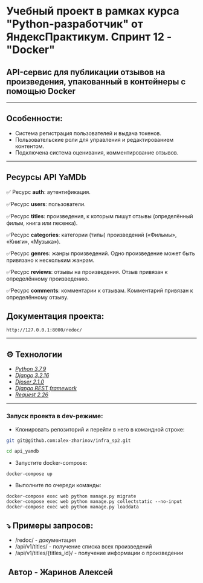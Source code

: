 # Учебный проект в рамках курса "Python-разработчик" от ЯндексПрактикум. Спринт 12 - "Docker"
## API-сервис для публикации отзывов на произведения, упакованный в контейнеры с помощью Docker
---
## Особенности:

- Система регистрация пользователей и выдача токенов.
- Пользовательские роли для управления и редактированием контентом.
- Подключена система оценивания, комментирование отзывов.

---
## Ресурсы API YaMDb
✅ Ресурс **auth**: аутентификация.    

✅Ресурс **users**: пользователи.

✅Ресурс **titles**: произведения, к которым пишут отзывы (определённый фильм, книга или песенка).

✅Ресурс **categories**: категории (типы) произведений («Фильмы», «Книги», «Музыка»).

✅Ресурс **genres**: жанры произведений. Одно произведение может быть привязано к нескольким жанрам.

✅Ресурс **reviews**: отзывы на произведения. Отзыв привязан к определённому произведению.

✅Ресурс **comments**: комментарии к отзывам. Комментарий привязан к определённому отзыву.

## Документация проекта:
```
http://127.0.0.1:8000/redoc/
```

---
## ⚙ Технологии
- _[Python 3.7.9](https://docs.python.org/3.7/)_
 - _[Django 3.2.16](https://docs.djangoproject.com/en/2.2/)_
 - _[Djoser 2.1.0](https://djoser.readthedocs.io/en/latest/)_
 -  _[Django REST framework](https://www.django-rest-framework.org/)_
- _[Request 2.26](https://pypi.org/project/requests/)_
---
### Запуск проекта в dev-режиме:

- Клонировать репозиторий и перейти в него в командной строке:

```bash
git git@github.com:alex-zharinov/infra_sp2.git
```

```bash
cd api_yamdb
```

- Запустите docker-compose:

```
docker-compose up
```

- Выполните по очереди команды:

```
docker-compose exec web python manage.py migrate
docker-compose exec web python manage.py collectstatic --no-input
docker-compose exec web python manage.py loaddata
```

## ⤵️ Примеры запросов:

 - /redoc/ - документация
 - /api/v1/titles/ - получение списка всех произведений
 - /api/v1/titles/{titles_id}/ - получение информации о произведении

## ️ Автор - Жаринов Алексей